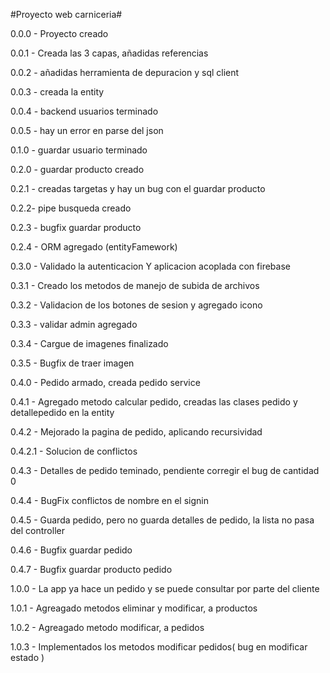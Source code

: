 #Proyecto web carniceria#

0.0.0 - Proyecto creado

0.0.1 - Creada las 3 capas, añadidas referencias

0.0.2 - añadidas herramienta de depuracion y sql client

0.0.3 - creada la entity

0.0.4 - backend usuarios terminado

0.0.5 - hay un error en parse del json

0.1.0 - guardar usuario terminado

0.2.0 - guardar producto creado

0.2.1 - creadas targetas y hay un bug con el guardar producto

0.2.2- pipe busqueda creado

0.2.3 - bugfix guardar producto

0.2.4 - ORM agregado (entityFamework)

0.3.0 - Validado la autenticacion Y aplicacion acoplada con firebase

0.3.1 - Creado los metodos de manejo de subida de archivos

0.3.2 - Validacion de los botones de sesion y agregado icono

0.3.3 - validar admin agregado

0.3.4 - Cargue de imagenes finalizado

0.3.5 - Bugfix de traer imagen

0.4.0 - Pedido armado, creada pedido service

0.4.1 - Agregado metodo calcular pedido, creadas las clases pedido y detallepedido en la entity

0.4.2 - Mejorado la pagina de pedido, aplicando recursividad

0.4.2.1 - Solucion de conflictos

0.4.3 - Detalles de pedido teminado, pendiente corregir el bug de cantidad 0

0.4.4 - BugFix conflictos de nombre en el signin

0.4.5 - Guarda pedido, pero no guarda detalles de pedido, la lista no pasa del controller

0.4.6 - Bugfix guardar pedido

0.4.7 - Bugfix guardar producto pedido

1.0.0 - La app ya hace un pedido y se puede consultar por parte del cliente

1.0.1 - Agreagado metodos eliminar y modificar, a productos

1.0.2 - Agreagado metodo modificar, a pedidos

1.0.3 - Implementados los metodos modificar pedidos( bug en modificar estado )
